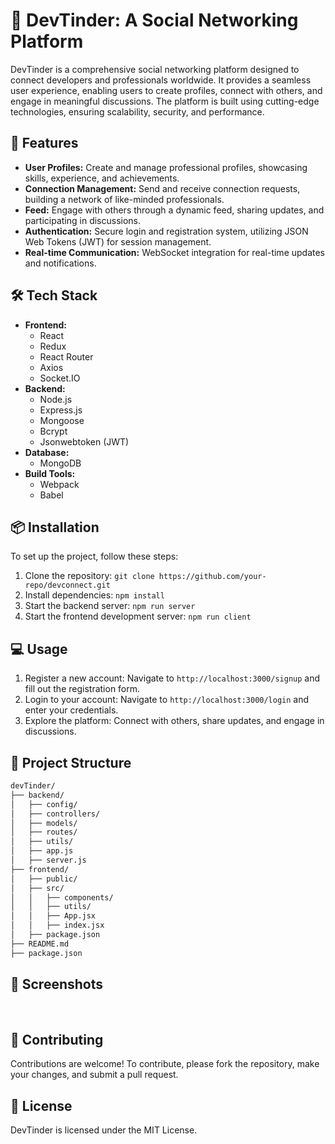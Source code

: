 # 🧠 DevTinder: A Social Networking Platform
DevTinder is a comprehensive social networking platform designed to connect developers and professionals worldwide. It provides a seamless user experience, enabling users to create profiles, connect with others, and engage in meaningful discussions. The platform is built using cutting-edge technologies, ensuring scalability, security, and performance.

## 🚀 Features
- **User Profiles:** Create and manage professional profiles, showcasing skills, experience, and achievements.
- **Connection Management:** Send and receive connection requests, building a network of like-minded professionals.
- **Feed:** Engage with others through a dynamic feed, sharing updates, and participating in discussions.
- **Authentication:** Secure login and registration system, utilizing JSON Web Tokens (JWT) for session management.
- **Real-time Communication:** WebSocket integration for real-time updates and notifications.

## 🛠️ Tech Stack
* **Frontend:**
  + React
  + Redux
  + React Router
  + Axios
  + Socket.IO
* **Backend:**
  + Node.js
  + Express.js
  + Mongoose
  + Bcrypt
  + Jsonwebtoken (JWT)
* **Database:**
  + MongoDB
* **Build Tools:**
  + Webpack
  + Babel

## 📦 Installation
To set up the project, follow these steps:
1. Clone the repository: `git clone https://github.com/your-repo/devconnect.git`
2. Install dependencies: `npm install`
3. Start the backend server: `npm run server`
4. Start the frontend development server: `npm run client`

## 💻 Usage
1. Register a new account: Navigate to `http://localhost:3000/signup` and fill out the registration form.
2. Login to your account: Navigate to `http://localhost:3000/login` and enter your credentials.
3. Explore the platform: Connect with others, share updates, and engage in discussions.

## 📂 Project Structure
```markdown
devTinder/
├── backend/
│   ├── config/
│   ├── controllers/
│   ├── models/
│   ├── routes/
│   ├── utils/
│   ├── app.js
│   ├── server.js
├── frontend/
│   ├── public/
│   ├── src/
│   │   ├── components/
│   │   ├── utils/
│   │   ├── App.jsx
│   │   ├── index.jsx
│   ├── package.json
├── README.md
├── package.json
```

## 📸 Screenshots

 

## 🤝 Contributing
Contributions are welcome! To contribute, please fork the repository, make your changes, and submit a pull request.

## 📝 License
DevTinder is licensed under the MIT License.

